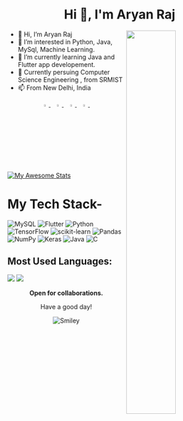 


<h1 align="center">Hi 👋, I'm Aryan Raj</h1>
<img src="https://imgur.com/Z9n1y5S.gif" height=47% width=47% align="right">



- 👋 Hi, I’m Aryan Raj
- 👀 I’m interested in Python, Java, MySql, Machine Learning.
- 🌱 I’m currently learning Java and Flutter app developement.
- 💞️ Currently persuing Computer Science Engineering ,
     from SRMIST
- 📫 From New Delhi, India




<p align="center">
     

  <a href="https://www.linkedin.com/in/aryan-raj-3a68b39a/">
   <img src="https://img.icons8.com/color/48/000000/linkedin.png" width="3.5%"/>
    </a><span>&nbsp;</span>
  <a href="https://twitter.com/aryanraj2713">
    <img src="https://img.icons8.com/color/48/000000/twitter.png" width="3.5%"/>
  </a><span>&nbsp;</span>
  <a href="https://www.instagram.com/aryanraj_2713/">
    <img src="https://img.icons8.com/fluent/48/000000/instagram-new.png" width="3.5%"/>
  </a><span>&nbsp;</span>
  <a href="mailto:aryanraj2713@gmail.com">
    <img src="https://img.icons8.com/fluent/48/000000/gmail.png" width="3.5%"/>
  </a><span>&nbsp;</span>
  
[![My Awesome Stats](https://awesome-github-stats.azurewebsites.net/user-stats/aryanraj2713?cardType=github&theme=dracula&Title=DD2727)](https://git.io/awesome-stats-card)
     
# My Tech Stack-
![MySQL](https://img.shields.io/badge/mysql-%2300f.svg?style=for-the-badge&logo=mysql&logoColor=white)
![Flutter](https://img.shields.io/badge/Flutter-%2302569B.svg?style=for-the-badge&logo=Flutter&logoColor=white)
![Python](https://img.shields.io/badge/python-3670A0?style=for-the-badge&logo=python&logoColor=ffdd54)
![TensorFlow](https://img.shields.io/badge/TensorFlow-%23FF6F00.svg?style=for-the-badge&logo=TensorFlow&logoColor=white)
![scikit-learn](https://img.shields.io/badge/scikit--learn-%23F7931E.svg?style=for-the-badge&logo=scikit-learn&logoColor=white)
![Pandas](https://img.shields.io/badge/pandas-%23150458.svg?style=for-the-badge&logo=pandas&logoColor=white)
![NumPy](https://img.shields.io/badge/numpy-%23013243.svg?style=for-the-badge&logo=numpy&logoColor=white)
![Keras](https://img.shields.io/badge/Keras-%23D00000.svg?style=for-the-badge&logo=Keras&logoColor=white)
![Java](https://img.shields.io/badge/java-%23ED8B00.svg?style=for-the-badge&logo=java&logoColor=white)
![C](https://img.shields.io/badge/c-%2300599C.svg?style=for-the-badge&logo=c&logoColor=white)
     


## Most Used Languages:


<!--  <img align="center" src="https://github-readme-stats.vercel.app/api/top-langs/?username=aryanraj2713&title_color=ffffff&text_color=c9cacc&icon_color=2bbc8a&bg_color=1d1f21&hide=html" /> -->
 
![](https://github-profile-summary-cards.vercel.app/api/cards/repos-per-language?username=aryanraj2713&theme=monokai) 
![](https://github-profile-summary-cards.vercel.app/api/cards/most-commit-language?username=aryanraj2713&theme=monokai&hide=html)


<p align="center">
  <b>Open for collaborations.</b>
     


   
<div align="center">
<p>Have a good day!</p>
<div>
<img src="https://github.com/fnky/fnky/raw/fnky/img/smile.gif" alt="Smiley" align="center">
</div>
</div>







     


     
